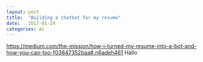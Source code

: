 ```yaml
---
layout: post
title:  "Building a chatbot for my resume"
date:   2017-01-24
categories: ai
---
```

https://medium.com/the-mission/how-i-turned-my-resume-into-a-bot-and-how-you-can-too-f03847352baa#.n6adeh461
Hallo
